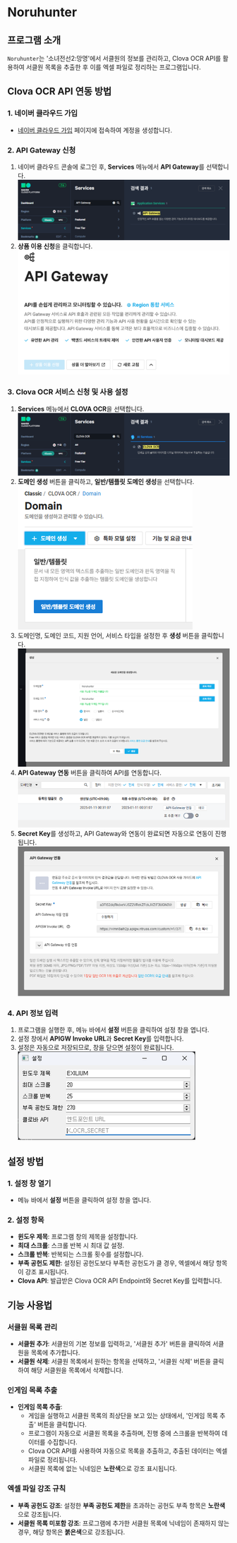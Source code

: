 # Noruhunter

## 프로그램 소개

`Noruhunter`는 '소녀전선2:망명'에서 서클원의 정보를 관리하고, Clova OCR API를 활용하여 서클원 목록을 추출한 후 이를 엑셀 파일로 정리하는 프로그램입니다.

## Clova OCR API 연동 방법

### 1. 네이버 클라우드 가입

- [네이버 클라우드 가입](https://www.ncloud.com/) 페이지에 접속하여 계정을 생성합니다.

### 2. API Gateway 신청

1. 네이버 클라우드 콘솔에 로그인 후, **Services** 메뉴에서 **API Gateway**를 선택합니다.  
   ![api_gateway_menu.png](assets/api_gateway_menu.png)
2. **상품 이용 신청**을 클릭합니다.  
   ![apply_api_gateway.png](assets/apply_api_gateway.png)

### 3. Clova OCR 서비스 신청 및 사용 설정

1. **Services** 메뉴에서 **CLOVA OCR**을 선택합니다.  
   ![clova_ocr_menu.png](assets/clova_ocr_menu.png)
2. **도메인 생성** 버튼을 클릭하고, **일반/템플릿 도메인 생성**을 선택합니다.  
   ![create_domain.png](assets/create_domain.png)
3. 도메인명, 도메인 코드, 지원 언어, 서비스 타입을 설정한 후 **생성** 버튼을 클릭합니다.  
   ![create_domain_detail.png](assets/create_domain_detail.png)
4. **API Gateway 연동** 버튼을 클릭하여 API를 연동합니다.  
   ![api_gate_link.png](assets/api_gate_link.png)
5. **Secret Key**를 생성하고, API Gateway와 연동이 완료되면 자동으로 연동이 진행됩니다.  
   ![api_gate_link_detail.png](assets/api_gate_link_detail.png)

### 4. API 정보 입력

1. 프로그램을 실행한 후, 메뉴 바에서 **설정** 버튼을 클릭하여 설정 창을 엽니다.
2. 설정 창에서 **APIGW Invoke URL**과 **Secret Key**를 입력합니다.
3. 설정은 자동으로 저장되므로, 창을 닫으면 설정이 완료됩니다.  
   ![noruhunter_config_window.png](assets/noruhunter_config_window.png)

## 설정 방법

### 1. **설정 창 열기**
- 메뉴 바에서 **설정** 버튼을 클릭하여 설정 창을 엽니다.

### 2. **설정 항목**
- **윈도우 제목**: 프로그램 창의 제목을 설정합니다.
- **최대 스크롤**: 스크롤 반복 시 최대 값 설정.
- **스크롤 반복**: 반복되는 스크롤 횟수를 설정합니다.
- **부족 공헌도 제한**: 설정된 공헌도보다 부족한 공헌도가 클 경우, 엑셀에서 해당 항목이 강조 표시됩니다.
- **Clova API**: 발급받은 Clova OCR API Endpoint와 Secret Key를 입력합니다.

## 기능 사용법

### 서클원 목록 관리

- **서클원 추가**: 서클원의 기본 정보를 입력하고, '서클원 추가' 버튼을 클릭하여 서클원을 목록에 추가합니다.
- **서클원 삭제**: 서클원 목록에서 원하는 항목을 선택하고, '서클원 삭제' 버튼을 클릭하여 해당 서클원을 목록에서 삭제합니다.

### 인게임 목록 추출

- **인게임 목록 추출**: 
   - 게임을 실행하고 서클원 목록의 최상단을 보고 있는 상태에서, '인게임 목록 추출' 버튼을 클릭합니다.
   - 프로그램이 자동으로 서클원 목록을 추출하며, 진행 중에 스크롤을 반복하여 데이터를 수집합니다.
   - Clova OCR API를 사용하여 자동으로 목록을 추출하고, 추출된 데이터는 엑셀 파일로 정리됩니다.
   - 서클원 목록에 없는 닉네임은 **노란색**으로 강조 표시됩니다.

### 엑셀 파일 강조 규칙

- **부족 공헌도 강조**: 설정한 **부족 공헌도 제한**을 초과하는 공헌도 부족 항목은 **노란색**으로 강조됩니다.
- **서클원 목록 미포함 강조**: 프로그램에 추가한 서클원 목록에 닉네임이 존재하지 않는 경우, 해당 항목은 **붉은색**으로 강조됩니다.
